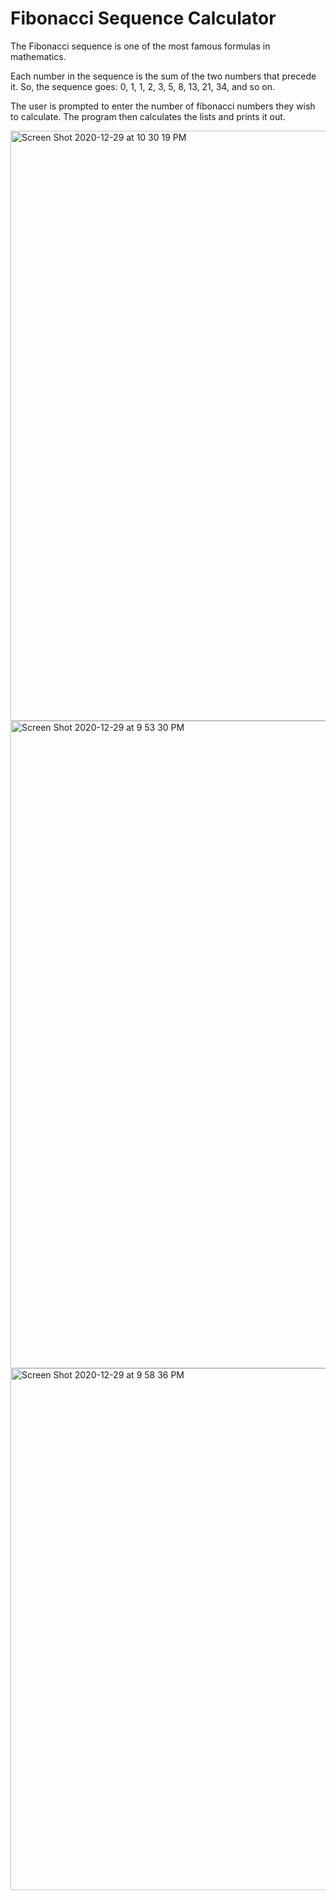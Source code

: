 # Fibonacci Sequence Calculator

The Fibonacci sequence is one of the most famous formulas in mathematics.

Each number in the sequence is the sum of the two numbers that precede it. So, the sequence goes: 0, 1, 1, 2, 3, 5, 8, 13, 21, 34, and so on.

The user is prompted to enter the number of fibonacci numbers they wish to calculate. The program then calculates the lists and prints it out.

<img width="944" alt="Screen Shot 2020-12-29 at 10 30 19 PM" src="https://user-images.githubusercontent.com/72318956/103328148-99d43a00-4a25-11eb-81fe-3a061c207d0d.png">

<img width="1036" alt="Screen Shot 2020-12-29 at 9 53 30 PM" src="https://user-images.githubusercontent.com/72318956/103328042-3ba75700-4a25-11eb-90e6-b9f89235e2ba.png">

<img width="835" alt="Screen Shot 2020-12-29 at 9 58 36 PM" src="https://user-images.githubusercontent.com/72318956/103328043-3d711a80-4a25-11eb-8165-5ee1b4b7d4a7.png">
